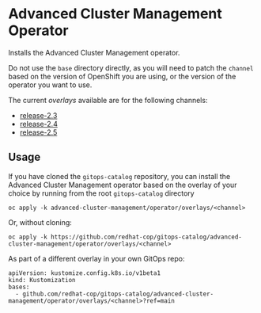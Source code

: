 # Advanced Cluster Management Operator

Installs the Advanced Cluster Management operator.

Do not use the `base` directory directly, as you will need to patch the `channel` based on the version of OpenShift you are using, or the version of the operator you want to use.

The current *overlays* available are for the following channels:
* [release-2.3](overlays/release-2.3)
* [release-2.4](overlays/release-2.4)
* [release-2.5](overlays/release-2.5)

## Usage

If you have cloned the `gitops-catalog` repository, you can install the Advanced Cluster Management operator based on the overlay of your choice by running from the root `gitops-catalog` directory

```
oc apply -k advanced-cluster-management/operator/overlays/<channel>
```

Or, without cloning:

```
oc apply -k https://github.com/redhat-cop/gitops-catalog/advanced-cluster-management/operator/overlays/<channel>
```

As part of a different overlay in your own GitOps repo:

```
apiVersion: kustomize.config.k8s.io/v1beta1
kind: Kustomization
bases:
  - github.com/redhat-cop/gitops-catalog/advanced-cluster-management/operator/overlays/<channel>?ref=main
```
